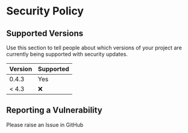 # Security Policy

## Supported Versions

Use this section to tell people about which versions of your project are
currently being supported with security updates.

| Version | Supported          |
| ------- | ------------------ |
| 0.4.3   | Yes                |
| < 4.3   | :x:                |

## Reporting a Vulnerability

Please raise an Issue in GitHub
